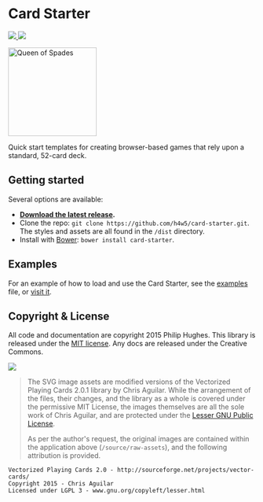# Card Starter

[![][bower-version] ![][bower-license]](http://bower.io)

<img alt="Queen of Spades" src="https://i.imgur.com/TfdNAIh.png" width="180px">

Quick start templates for creating browser-based games that rely upon a 
standard, 52-card deck.

## Getting started

Several options are available:

- **[Download the latest release][release].**
- Clone the repo: `git clone https://github.com/h4w5/card-starter.git`.
  The styles and assets are all found in the `/dist` directory.
- Install with [Bower](http://bower.io): `bower install card-starter`.

## Examples

For an example of how to load and use the Card Starter, see the 
[examples](examples) file, or [visit it][site].

<!--
## Recommended external libraries

- Normalize.css / Reset.css
- Animate.css
- Underscore / LoDash
- jQuery UI Drag & Drop

## Customizing

- (Safe) Characters (using c instead of ♣, eg)
- Jokers
- Bridge mode 
  *(change dimensions, change card notation, change deck content)*
- Decks
  - Euchre & Pinochle
  - etc.
-->

## Copyright & License

All code and documentation are copyright 2015 Philip Hughes. This
library is released under the [MIT license][mit]. Any docs are released
under the Creative Commons.

[![][cc-i]][cc-l]

> The SVG image assets are modified versions of the Vectorized Playing 
> Cards 2.0.1 library by Chris Aguilar. While the arrangement of the
> files, their changes, and the library as a whole is covered under the
> permissive MIT License, the images themselves are all the sole
> work of Chris Aguilar, and are protected under the 
> [Lesser GNU Public License][lgpl].
> 
> As per the author's request, the original images are contained within
> the application above (`/source/raw-assets`), and the following 
> attribution is provided.

```
Vectorized Playing Cards 2.0 - http://sourceforge.net/projects/vector-cards/
Copyright 2015 - Chris Aguilar
Licensed under LGPL 3 - www.gnu.org/copyleft/lesser.html
```

[site]:    http://h4w5.github.io/card-starter
[release]: https://github.com/h4w5/card-starter/archive/v0.1.0.zip

[bower-version]: https://img.shields.io/bower/v/card-starter.svg
[bower-license]: https://img.shields.io/bower/l/card-starter.svg

[mit]:  http://choosealicense.com/licenses/mit
[cc-i]: https://i.creativecommons.org/l/by-nc/4.0/88x31.png
[cc-l]: http://creativecommons.org/licenses/by-nc/4.0/
[lgpl]: http://choosealicense.com/licenses/lgpl-3.0/
